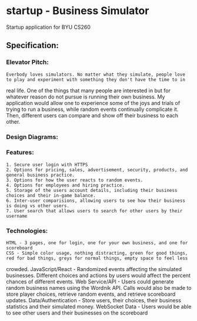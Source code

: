 # startup - Business Simulator
Startup application for BYU CS260

## Specification:

### Elevator Pitch:
    Everbody loves simulators. No matter what they simulate, people love to play and experiment with something they don't have the time to in 
  real life. One of the things that many people are interested in but for whatever reason do not pursue is running their own business. My 
  application would allow one to experience some of the joys and trials of trying to run a business, while random events continually 
  complicate it. Then, different users can compare and show off their business to each other.

### Design Diagrams:


### Features:
    1. Secure user login with HTTPS
    2. Options for pricing, sales, advertisement, security, products, and general business practice.
    3. Options for how the user reacts to random events.
    4. Options for employees and hiring practice.
    5. Storage of the users account details, including their business choices and their in-game balance.
    6. Inter-user comparisions, allowing users to see how their business is doing vs other users.
    7. User search that allows users to search for other users by their username

### Technologies:
    HTML - 3 pages, one for login, one for your own business, and one for scoreboard
    CSS - Simple color usage, nothing distracting, green for good things, red for bad things, greys for normal things, empty space to feel less 
  crowded.
    JavaScript/React - Randomized events affecting the simulated businesses. Different choices and actions by users would affect the percent 
  chances of different events.
    Web Service/API - Users could generate random business names using the Wordnik API. Calls would also be made to store player choices, retrieve 
  random events, and retrieve scoreboard updates.
    Data/Authentication - Store users, their choices, their business statistics and their simulated money.
    WebSocket Data - Users would be able to see other users and their businesses on the scoreboard
